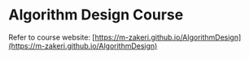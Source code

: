 # Algorithm Design Course

Refer to course website: [https://m-zakeri.github.io/AlgorithmDesign](https://m-zakeri.github.io/AlgorithmDesign)


